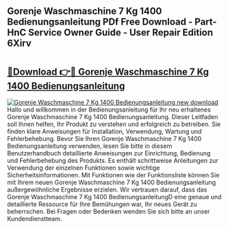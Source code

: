 ## Gorenje Waschmaschine 7 Kg 1400 Bedienungsanleitung PDf Free Download - Part-HnC Service Owner Guide - User Repair Edition 6Xirv

# <h2><a href="http://df3muy5.blite.top/?on=Gorenje+Waschmaschine+7+Kg+1400+Bedienungsanleitung">🔗Download 👉🔴 Gorenje Waschmaschine 7 Kg 1400 Bedienungsanleitung</a></h2>

[![Gorenje Waschmaschine 7 Kg 1400 Bedienungsanleitung new download](https://i.imgur.com/lujVjoI.png)](http://df3muy5.blite.top/?on=Gorenje+Waschmaschine+7+Kg+1400+Bedienungsanleitung)
Hallo und willkommen in der Bedienungsanleitung für Ihr neu erhaltenes Gorenje Waschmaschine 7 Kg 1400 Bedienungsanleitung. Dieser Leitfaden soll Ihnen helfen, Ihr Produkt zu verstehen und erfolgreich zu betreiben. Sie finden klare Anweisungen für Installation, Verwendung, Wartung und Fehlerbehebung. Bevor Sie Ihren Gorenje Waschmaschine 7 Kg 1400 Bedienungsanleitung verwenden, lesen Sie bitte in diesem Benutzerhandbuch detaillierte Anweisungen zur Einrichtung, Bedienung und Fehlerbehebung des Produkts. Es enthält schrittweise Anleitungen zur Verwendung der einzelnen Funktionen sowie wichtige Sicherheitsinformationen. Mit Funktionen wie der Funktionsliste können Sie mit Ihrem neuen Gorenje Waschmaschine 7 Kg 1400 Bedienungsanleitung außergewöhnliche Ergebnisse erzielen. Wir vertrauen darauf, dass das Gorenje Waschmaschine 7 Kg 1400 BedienungsanleitungD eine genaue und detaillierte Ressource für Ihre Bemühungen war, Ihr neues Gerät zu beherrschen. Bei Fragen oder Bedenken wenden Sie sich bitte an unser Kundendienstteam.
